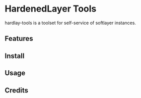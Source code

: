# HardenedLayer Tools

hardlay-tools is a toolset for self-service of softlayer instances.

## Features


## Install


## Usage


## Credits



